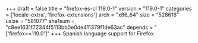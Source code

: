 +++
draft = false
title = "firefox-es-cl 119.0-1"
version = "119.0-1"
categories = ['locale-extra', 'firefox-extensions']
arch = "x86_64"
size = "528616"
usize = "581077"
sha1sum = "c8ee1631f72344f5113bb0e0de411379f1de63ac"
depends = "['firefox>=119.0']"
+++
Spanish language support for Firefox